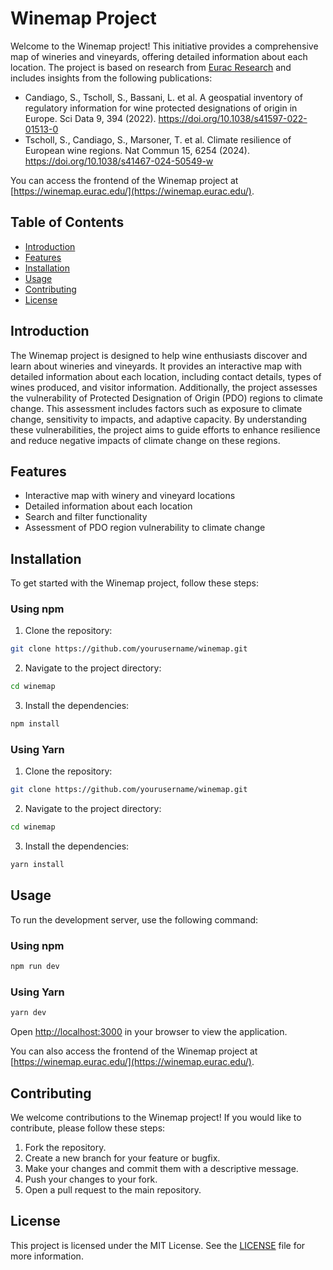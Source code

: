 # Winemap Project

Welcome to the Winemap project! This initiative provides a comprehensive map of wineries and vineyards, offering detailed information about each location. The project is based on research from [Eurac Research](https://www.eurac.edu/) and includes insights from the following publications:

- Candiago, S., Tscholl, S., Bassani, L. et al. A geospatial inventory of regulatory information for wine protected designations of origin in Europe. Sci Data 9, 394 (2022). https://doi.org/10.1038/s41597-022-01513-0
- Tscholl, S., Candiago, S., Marsoner, T. et al. Climate resilience of European wine regions. Nat Commun 15, 6254 (2024). https://doi.org/10.1038/s41467-024-50549-w

You can access the frontend of the Winemap project at [https://winemap.eurac.edu/](https://winemap.eurac.edu/).

## Table of Contents

- [Introduction](#introduction)
- [Features](#features)
- [Installation](#installation)
- [Usage](#usage)
- [Contributing](#contributing)
- [License](#license)

## Introduction

The Winemap project is designed to help wine enthusiasts discover and learn about wineries and vineyards. It provides an interactive map with detailed information about each location, including contact details, types of wines produced, and visitor information. Additionally, the project assesses the vulnerability of Protected Designation of Origin (PDO) regions to climate change. This assessment includes factors such as exposure to climate change, sensitivity to impacts, and adaptive capacity. By understanding these vulnerabilities, the project aims to guide efforts to enhance resilience and reduce negative impacts of climate change on these regions.

## Features

- Interactive map with winery and vineyard locations
- Detailed information about each location
- Search and filter functionality
- Assessment of PDO region vulnerability to climate change

## Installation

To get started with the Winemap project, follow these steps:

### Using npm

1. Clone the repository:

```bash
git clone https://github.com/yourusername/winemap.git
```

2. Navigate to the project directory:

```bash
cd winemap
```

3. Install the dependencies:

```bash
npm install
```

### Using Yarn

1. Clone the repository:

```bash
git clone https://github.com/yourusername/winemap.git
```

2. Navigate to the project directory:

```bash
cd winemap
```

3. Install the dependencies:

```bash
yarn install
```

## Usage

To run the development server, use the following command:

### Using npm

```bash
npm run dev
```

### Using Yarn

```bash
yarn dev
```

Open [http://localhost:3000](http://localhost:3000) in your browser to view the application.

You can also access the frontend of the Winemap project at [https://winemap.eurac.edu/](https://winemap.eurac.edu/).

## Contributing

We welcome contributions to the Winemap project! If you would like to contribute, please follow these steps:

1. Fork the repository.
2. Create a new branch for your feature or bugfix.
3. Make your changes and commit them with a descriptive message.
4. Push your changes to your fork.
5. Open a pull request to the main repository.

## License

This project is licensed under the MIT License. See the [LICENSE](LICENSE) file for more information.
